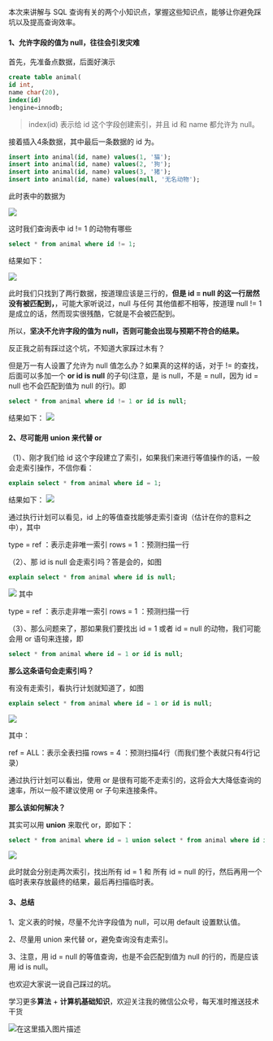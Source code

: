 

本次来讲解与 SQL 查询有关的两个小知识点，掌握这些知识点，能够让你避免踩坑以及提高查询效率。

#### 1、允许字段的值为 null，往往会引发灾难

首先，先准备点数据，后面好演示

```sql
create table animal(
id int,
name char(20),
index(id)
)engine=innodb;
```
> index(id) 表示给 id 这个字段创建索引，并且 id 和 name 都允许为 null。

接着插入4条数据，其中最后一条数据的 id  为。
```sql
insert into animal(id, name) values(1, '猫');
insert into animal(id, name) values(2, '狗');
insert into animal(id, name) values(3, '猪');
insert into animal(id, name) values(null, '无名动物');
```
此时表中的数据为


![](https://user-gold-cdn.xitu.io/2019/7/12/16be43930d59448b?w=375&h=174&f=png&s=9357)

这时我们查询表中 id  != 1 的动物有哪些

```sql
select * from animal where id != 1;
```
结果如下：

![](https://user-gold-cdn.xitu.io/2019/7/12/16be43ae96f571ad?w=520&h=143&f=png&s=7962)

此时我们只找到了两行数据，按道理应该是三行的，**但是 id = null 的这一行居然没有被匹配到，**，可能大家听说过，null 与任何
其他值都不相等，按道理 null != 1 是成立的话，然而现实很残酷，它就是不会被匹配到。

所以，**坚决不允许字段的值为 null，否则可能会出现与预期不符合的结果。**

反正我之前有踩过这个坑，不知道大家踩过木有？

但是万一有人设置了允许为 null 值怎么办？如果真的这样的话，对于 != 的查找，后面可以多加一个 **or id is null** 的子句(注意，是 is null，不是 = null，因为 id = null 也不会匹配到值为 null 的行)。即
```sql
select * from animal where id != 1 or id is null;
```
结果如下：
![](https://user-gold-cdn.xitu.io/2019/7/12/16be442d7f9f0616?w=641&h=164&f=png&s=10533)

#### 2、尽可能用 union 来代替 or

（1）、刚才我们给 id 这个字段建立了索引，如果我们来进行等值操作的话，一般会走索引操作，不信你看：

```sql
explain select * from animal where id = 1;
```
结果如下：
![](https://user-gold-cdn.xitu.io/2019/7/12/16be4e52ca640708?w=1183&h=117&f=png&s=17181)

通过执行计划可以看见，id 上的等值查找能够走索引查询（估计在你的意料之中），其中

type = ref ：表示走非唯一索引
rows = 1 ：预测扫描一行

（2）、那 id is null 会走索引吗？答是会的，如图

```sql
explain select * from animal where id is null;
```

![](https://user-gold-cdn.xitu.io/2019/7/12/16be4e675140fa01?w=1330&h=118&f=png&s=17592)
其中

type = ref ：表示走非唯一索引
rows = 1 ：预测扫描一行

（3）、那么问题来了，那如果我们要找出 id = 1 或者 id = null 的动物，我们可能会用 or 语句来连接，即
```sql
select * from animal where id = 1 or id is null;
```
**那么这条语句会走索引吗？**

有没有走索引，看执行计划就知道了，如图

```sql
explain select * from animal where id = 1 or id is null;
```

![](https://user-gold-cdn.xitu.io/2019/7/12/16be4e79c7d26811?w=1219&h=127&f=png&s=17327)

其中：

ref = ALL：表示全表扫描
rows = 4 ：预测扫描4行（而我们整个表就只有4行记录）

通过执行计划可以看出，使用 or 是很有可能不走索引的，这将会大大降低查询的速率，所以一般不建议使用 or 子句来连接条件。

**那么该如何解决？**

其实可以用 **union** 来取代 or，即如下：

```sql
select * from animal where id = 1 union select * from animal where id is null.
```

![](https://user-gold-cdn.xitu.io/2019/7/12/16be4eeabaabc9a0?w=1379&h=160&f=png&s=26167)

此时就会分别走两次索引，找出所有 id = 1 和 所有 id = null  的行，然后再用一个临时表来存放最终的结果，最后再扫描临时表。

#### 3、总结

1、定义表的时候，尽量不允许字段值为 null，可以用 default 设置默认值。

2、尽量用 union 来代替 or，避免查询没有走索引。

3、注意，用 id = null 的等值查询，也是不会匹配到值为 null 的行的，而是应该用 id is null。

也欢迎大家说一说自己踩过的坑。



学习更多**算法** + **计算机基础知识**，欢迎关注我的微信公众号，每天准时推送技术干货

![在这里插入图片描述](https://img-blog.csdnimg.cn/20200306223728524.png?x-oss-process=image/watermark,type_ZmFuZ3poZW5naGVpdGk,shadow_10,text_aHR0cHM6Ly9ibG9nLmNzZG4ubmV0L20wXzM3OTA3Nzk3,size_16,color_FFFFFF,t_70)



